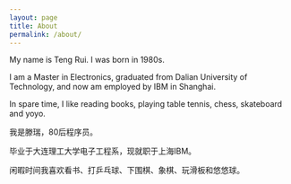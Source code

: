 ```yaml
---
layout: page
title: About
permalink: /about/
---
```


My name is Teng Rui. I was born in 1980s.

I am a Master in Electronics, graduated from Dalian University of Technology, and now am employed by IBM in Shanghai.

In spare time, I like reading books, playing table tennis, chess, skateboard and yoyo.

我是滕瑞，80后程序员。

毕业于大连理工大学电子工程系，现就职于上海IBM。

闲暇时间我喜欢看书、打乒乓球、下围棋、象棋、玩滑板和悠悠球。